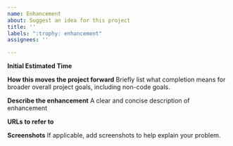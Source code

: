 ```yaml
---
name: Enhancement
about: Suggest an idea for this project
title: ''
labels: ":trophy: enhancement"
assignees: ''

---
```


**Initial Estimated Time**

**How this moves the project forward**
Briefly list what completion means for broader overall project goals, including non-code goals.


**Describe the enhancement**
A clear and concise description of enhancement

**URLs to refer to**

**Screenshots**
If applicable, add screenshots to help explain your problem.
